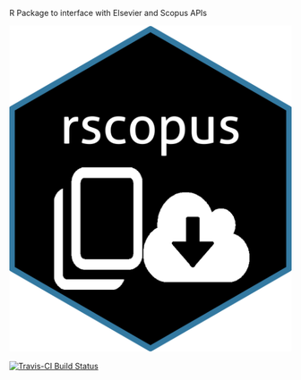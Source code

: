 R Package to interface with Elsevier and Scopus APIs

![Sticker](sticker.png)

[![Travis-CI Build Status](https://travis-ci.org/muschellij2/rscopus.svg?branch=master)](https://travis-ci.org/muschellij2/rscopus)